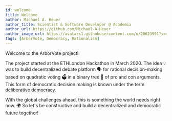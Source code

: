 ```yaml
---
id: welcome
title: Welcome
author: Michael A. Heuer
author_title: Scientist & Software Developer @ Academia
author_url: https://github.com/Michael-A-Heuer
author_image_url: https://avatars1.githubusercontent.com/u/20623991?s=400&v=4
tags: [ArborVote, Democracy, Rationalism]
---
```


Welcome to the ArborVote project!

The project started at the ETHLondon Hackathon in March 2020. 
The idea 💡 was to build decentralized debate platform 🗣 for 
rational decision-making  based on quadratic voting 🗳 in a binary tree 🌳 of pro and con arguments.
This form of democratic decision making is known under the term 
[deliberative democracy](https://en.wikipedia.org/wiki/Deliberative_democracy).

With the global challenges ahead, this is something the world needs right now. 🌍
So let's be constructive and build a decentralized and democratic future together! 
